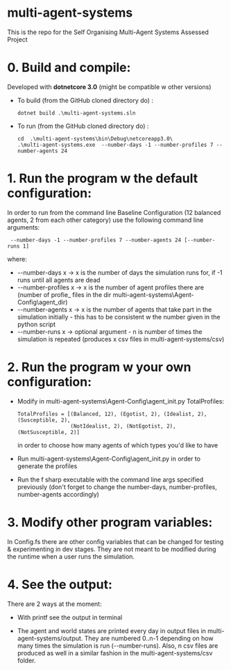 # multi-agent-systems
This is the repo for the Self Organising Multi-Agent Systems Assessed Project

# 0. Build and compile:

Developed with __dotnetcore 3.0__ (might be compatible w other versions)

* To build (from the GitHub cloned directory do) :

      dotnet build .\multi-agent-systems.sln
* To run (from the GitHub cloned directory do) :

      cd  .\multi-agent-systems\bin\Debug\netcoreapp3.0\
      .\multi-agent-systems.exe  --number-days -1 --number-profiles 7 --number-agents 24
      
# 1. Run the program w the default configuration:

   In order to run from the command line Baseline Configuration (12 balanced agents, 2 from each other category) use the following command line arguments:

     --number-days -1 --number-profiles 7 --number-agents 24 [--number-runs 1]

  where:
  * --number-days x -> x is the number of days the simulation runs for, if -1 runs until all agents are dead 
  * --number-profiles x -> x is the number of agent profiles there are (number of profie_ files in the dir multi-agent-systems\Agent-Config\agent_dir)
  * --number-agents x -> x is the number of agents that take part in the simulation initially - this has to be consistent w the number given in the python script
  * --number-runs x -> optional argument - n is number of times the simulation is repeated (produces x csv files in multi-agent-systems/csv)
  
# 2. Run the program w your own configuration:

* Modify in multi-agent-systems\Agent-Config\agent_init.py TotalProfiles:

      TotalProfiles = [(Balanced, 12), (Egotist, 2), (Idealist, 2), (Susceptible, 2),
                       (NotIdealist, 2), (NotEgotist, 2), (NotSusceptible, 2)]                 
   in order to choose how many agents of which types you'd like to have    

* Run multi-agent-systems\Agent-Config\agent_init.py in order to generate the profiles

* Run the f sharp executable with the command line args specified previously (don't forget to change the number-days, number-profiles, number-agents accordingly)

# 3. Modify other program variables:

In Config.fs there are other config variables that can be changed for testing & experimenting in dev stages. They are not meant to be modified during the runtime when a user runs the simulation.

# 4. See the output:

There are 2 ways at the moment:

* With printf see the output in terminal

* The agent and world states are printed every day in output files in multi-agent-systems/output. They are numbered 0..n-1 depending on how many times the simulation is run (--number-runs). Also, n csv files are produced as well in a similar fashion in the multi-agent-systems/csv folder.
